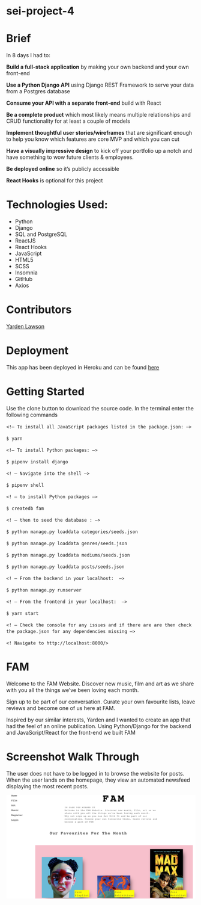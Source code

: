 # sei-project-4

# Brief 
In 8 days I had to:

**Build a full-stack application** by making your own backend and your own front-end

**Use a Python Django API** using Django REST Framework to serve your data from a Postgres database 

**Consume your API with a separate front-end** build with React

**Be a complete product** which most likely means multiple relationships and CRUD functionality for at least a couple of models

**Implement thoughtful user stories/wireframes** that are significant enough to help you know which features are core MVP and which you can cut

**Have a visually impressive design** to kick off your portfolio up a notch and have something to wow future clients & employees. 

**Be deployed online** so it’s publicly accessible

**React Hooks** is optional for this project

# Technologies Used:

* Python
* Django
* SQL and PostgreSQL
* ReactJS
* React Hooks
* JavaScript
* HTML5
* SCSS 
* Insomnia
* GitHub
* Axios

# Contributors 

[Yarden Lawson](https://github.com/YBL123)

# Deployment 

This app has been deployed in Heroku and can be found [here](https://fam-ebyass.herokuapp.com/)

# Getting Started

Use the clone button to download the source code. In the terminal enter the following commands

`<!— To install all JavaScript packages listed in the package.json: —> `

`$ yarn`

`<!— To install Python packages: —> `

`$ pipenv install django `

`<! — Navigate into the shell —> `

`$ pipenv shell`

`<! — to install Python packages —>`

`$ createdb fam`

`<! — then to seed the database : —>`

`$ python manage.py loaddata categories/seeds.json`

`$ python manage.py loaddata genres/seeds.json`

`$ python manage.py loaddata mediums/seeds.json`

`$ python manage.py loaddata posts/seeds.json`

`<! — From the backend in your localhost:  —> `

`$ python manage.py runserver`

`<! — From the frontend in your localhost:  —> `

`$ yarn start`

`<! — Check the console for any issues and if there are are then check the package.json for any dependencies missing —>`

`<! Navigate to http://localhost:8000/> `

# FAM

Welcome to the FAM Website. Discover new music, film and art as we share with you all the things we’ve been loving each month.

Sign up to be part of our conversation. Curate your own favourite lists, leave reviews and become one of us here at FAM. 

Inspired by our similar interests, Yarden and I wanted to create an app that had the feel of an online publication. Using Python/Django for the backend and JavaScript/React for the front-end we built FAM 

#  Screenshot Walk Through

The user does not have to be logged in to browse the website for posts. When the user lands on the homepage, they view an automated newsfeed displaying the most recent posts.

![FAM Homepage](frontend/src/images/1.png)

